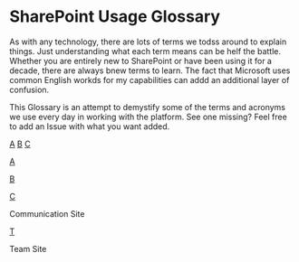 # SharePoint Usage Glossary

As with any technology, there are lots of terms we todss around to explain things. Just understanding what each term means can be helf the battle. Whether you are entirely new to SharePoint or have been using it for a decade, there are always bnew terms to learn. The fact that Microsoft uses common English workds for my capabilities can addd an additional layer of confusion.

This Glossary is an attempt to demystify some of the terms and acronyms we use every day in working with the platform. See one missing? Feel free to add an Issue with what you want added.

[A](#A) [B](#B) [C](#C)

[A](#A)

[B](#B)

[C](#C)

Communication Site 

[T](#T)

Team Site


